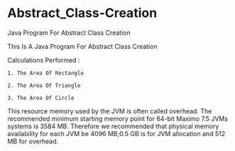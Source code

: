 # Abstract_Class-Creation
Java Program For Abstract Class Creation

This Is A Java Program For Abstract Class Creation

Calculations Performed :

    1. The Area Of Rectangle

    2. The Area Of Triangle

    3. The Area Of Circle

This resource memory used by the JVM is often called overhead. The recommended minimum starting memory point for 64-bit Maximo 7.5 JVMs systems is 3584 MB. Therefore we recommended that physical memory availability for each JVM be 4096 MB;0.5 GB is for JVM allocation and 512 MB for overhead.
